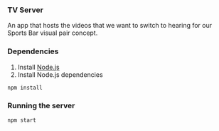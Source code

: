 ### TV Server
An app that hosts the videos that we want to switch to hearing for our Sports Bar visual pair concept.

### Dependencies

 1. Install [Node.js](https://nodejs.org/en/)
 2. Install Node.js dependencies
```
npm install
```

### Running the server

```
npm start
```
